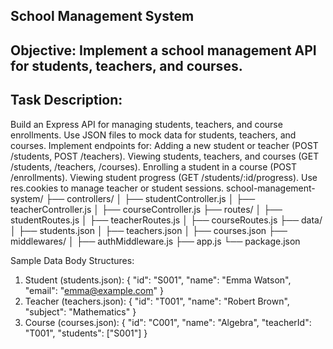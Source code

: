 ## School Management System

## Objective: Implement a school management API for students, teachers, and courses.


## Task Description:
Build an Express API for managing students, teachers, and course enrollments.
Use JSON files to mock data for students, teachers, and courses.
Implement endpoints for:
Adding a new student or teacher (POST /students, POST /teachers).
Viewing students, teachers, and courses (GET /students, /teachers, /courses).
Enrolling a student in a course (POST /enrollments).
Viewing student progress (GET /students/:id/progress).
Use res.cookies to manage teacher or student sessions.
school-management-system/
├── controllers/
│   ├── studentController.js
│   ├── teacherController.js
│   ├── courseController.js
├── routes/
│   ├── studentRoutes.js
│   ├── teacherRoutes.js
│   ├── courseRoutes.js
├── data/
│   ├── students.json
│   ├── teachers.json
│   ├── courses.json
├── middlewares/
│   ├── authMiddleware.js
├── app.js
└── package.json

Sample Data Body Structures:
1. Student (students.json):
{
  "id": "S001",
  "name": "Emma Watson",
  "email": "emma@example.com"
}
2. Teacher (teachers.json):
{
  "id": "T001",
  "name": "Robert Brown",
  "subject": "Mathematics"
}
3. Course (courses.json):
{
  "id": "C001",
  "name": "Algebra",
  "teacherId": "T001",
  "students": ["S001"]
}